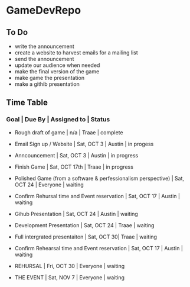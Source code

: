 # GameDevRepo

## To Do

- write the announcement
- create a website to harvest emails for a mailing list
- send the announcement
- update our audience when needed
- make the final version of the game
- make game the presentation
- make a githib presentation



## Time Table 

### Goal | Due By | Assigned to | Status

- Rough draft of game | n/a | Traae | complete

- Email Sign up / Website | Sat, OCT 3 | Austin | in progess

- Anncouncement | Sat, OCT 3 | Austin | in progress

- Finish Game | Sat, OCT 17th | Traae | in progress

- Polished Game (from a software & perfessionalism perspective) | Sat, OCT 24 | Everyone | waiting

- Confirm Rehursal time and Event reservation | Sat, OCT 17 | Austin | waiting

- Gihub Presentation | Sat, OCT 24 | Austin | waiting

- Development Presentation | Sat, OCT 24 | Traae | waiting

- Full intergrated presentaiton | Sat, OCT 30| Traae | waiting

- Confirm Rehearsal time and Event reservation | Sat, OCT 17 | Austin | waiting

- REHURSAL | Fri, OCT 30 | Everyone | waiting

- THE EVENT | Sat, NOV 7 | Everyone | waiting
